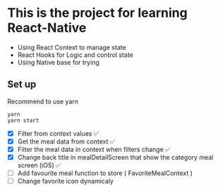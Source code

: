 # This is the project for learning React-Native 

- Using React Context to manage state
- React Hooks for Logic and control state
- Using Native base for trying 


## Set up

Recommend to use yarn 

```shell
yarn
yarn start
```

- [x] Filter from context values ✅
- [x] Get the meal data from context ✅
- [x] Filter the meal data in context when filters change ✅
- [x] Change back title in mealDetailScreen that show the category meal screen (iOS) ✅
- [ ] Add favourite meal function to store ( FavoriteMealContext )
- [ ] Change favorite icon dynamicaly
